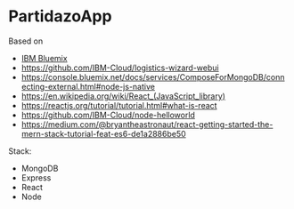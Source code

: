 PartidazoApp
================================================================================

Based on

* [IBM Bluemix](https://www.ibm.com/blogs/bluemix/2017/06/react-web-express-api-development-production/)
* https://github.com/IBM-Cloud/logistics-wizard-webui
* https://console.bluemix.net/docs/services/ComposeForMongoDB/connecting-external.html#node-js-native
* https://en.wikipedia.org/wiki/React_(JavaScript_library)
* https://reactjs.org/tutorial/tutorial.html#what-is-react
* https://github.com/IBM-Cloud/node-helloworld
* https://medium.com/@bryantheastronaut/react-getting-started-the-mern-stack-tutorial-feat-es6-de1a2886be50


Stack:

* MongoDB
* Express
* React
* Node
